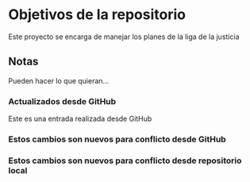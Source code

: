 # Objetivos de la repositorio

Este proyecto se encarga de manejar los planes de la liga de la justicia


## Notas
Pueden hacer lo que quieran...

### Actualizados desde GitHub
Este es una entrada realizada desde GitHub

### Estos cambios son nuevos para conflicto desde GitHub
### Estos cambios son nuevos para conflicto desde repositorio local
